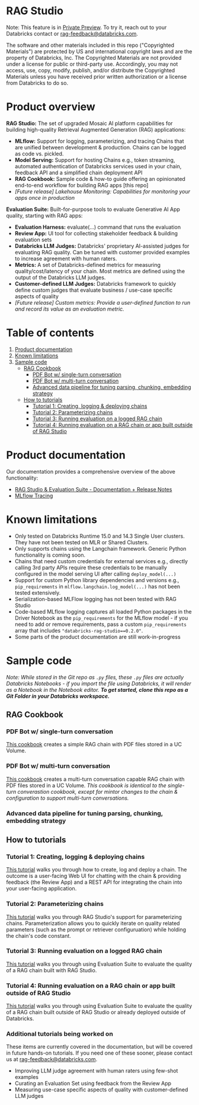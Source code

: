 # RAG Studio

Note: This feature is in [Private Preview](https://docs.databricks.com/en/release-notes/release-types.html). To try it, reach out to your Databricks contact or [rag-feedback@databricks.com](mailto:rag-feedback@databricks.com).

The software and other materials included in this repo ("Copyrighted Materials") are protected by US and international copyright laws and are the property of Databricks, Inc. The Copyrighted Materials are not provided under a license for public or third-party use. Accordingly, you may not access, use, copy, modify, publish, and/or distribute the Copyrighted Materials unless you have received prior written authorization or a license from Databricks to do so.

# Product overview

**RAG Studio:** The set of upgraded Mosaic AI platform capabilities for building high-quality Retrieval Augmented Generation (RAG) applications:
  - **MLflow:** Support for logging, parameterizing, and tracing Chains that are unified between development & production.  Chains can be logged as code vs. pickled.
  - **Model Serving:** Support for hosting Chains e.g., token streaming, automated authentication of Databricks services used in your chain, feedback API and a simplified chain deployment API
  - **RAG Cookbook:** Sample code & how-to guide offering an opinionated end-to-end workflow for building RAG apps [this repo]
  - *[Future release] Lakehouse Monitoring: Capabilities for monitoring your apps once in production*

**Evaluation Suite:** Built-for-purpose tools to evaluate Generative AI App quality, starting with RAG apps:
  - **Evaluation Harness:** evaluate(...) command that runs the evaluation
  - **Review App:** UI tool for collecting stakeholder feedback & building evaluation sets
  - **Databricks LLM Judges:** Databricks' proprietary AI-assisted judges for evaluating RAG quality.  Can be tuned with customer provided examples to increase agreement with human raters.
  - **Metrics:** A set of Databricks-defined metrics for measuring quality/cost/latency of your chain.  Most metrics are defined using the output of the Databricks LLM judges.
  - **Customer-defined LLM Judges:** Databricks framework to quickly define custom judges that evaluate business / use-case specific aspects of quality
  - *[Future release] Custom metrics: Provide a user-defined function to run and record its value as an evaluation metric.*

# Table of contents

1. [Product documentation](#product-documentation)
2. [Known limitations](#known-limitations)
3. [Sample code](#sample-code)
    - [RAG Cookbook](#rag-cookbook)
      - [PDF Bot w/ single-turn conversation](#pdf-bot-w-single-turn-conversation)
      - [PDF Bot w/ multi-turn conversation](#pdf-bot-w-multi-turn-cconversation)
      - [Advanced data pipeline for tuning parsing, chunking, embedding strategy](#advanced-data-pipeline-for-tuning-parsing-chunking-embedding-strategy)
    - [How to tutorials](#how-to-tutorials)
      - [Tutorial 1: Creating, logging & deploying chains](#tutorial-1-creating-logging-deploying-chains)
      - [Tutorial 2: Parameterizing chains](#tutorial-2-parameterizing-chains)
      - [Tutorial 3: Running evaluation on a logged RAG chain](#tutorial-3-running-evaluation-on-a-logged-rag-chain)
      - [Tutorial 4: Running evaluation on a RAG chain or app built outside of RAG Studio](#tutorial-4-running-evaluation-on-a-RAG-chain-or-app-built-outside-of-rag-studio)

# Product documentation

Our documentation provides a comprehensive overview of the above functionality:
- [RAG Studio & Evaluation Suite - Documentation + Release Notes](<Documentation/RAG Studio & Evaluation Suite - Customer Documentation + Release Notes.pdf>)
- [MLflow Tracing](<Documentation/MLflow Tracing.pdf>)

# Known limitations

- Only tested on Databricks Runtime 15.0 and 14.3 Single User clusters.  They have not been tested on MLR or Shared Clusters.
- Only supports chains using the Langchain framework. Generic Python functionality is coming soon.
- Chains that need custom credentials for external services e.g., directly calling 3rd party APIs require these credentials to be manually configured in the model serving UI after calling `deploy_model(...)`
- Support for custom Python library dependencies and versions e.g., `pip_requirements` in `mlflow.langchain.log_model(...)` has not been tested extensively.
- Serialization-based MLFlow logging has not been tested with RAG Studio
- Code-based MLflow logging captures all loaded Python packages in the Driver Notebook as the `pip_requirements` for the MLflow model - if you need to add or remove requirements, pass a custom `pip_requirements` array that includes `"databricks-rag-studio==0.2.0"`.
- Some parts of the product documentation are still work-in-progress

# Sample code

*Note: While stored in the Git repo as `.py` files, these `.py` files are actually Databricks Notebooks - if you import the file using Databricks, it will render as a Notebook in the Notebook editor.  **To get started, clone this repo as a Git Folder in your Databricks workspace.***

## RAG Cookbook

### PDF Bot w/ single-turn conversation

[This cookbook](RAG%20Cookbook/3_pdf_rag_with_single_turn_chat/README.md) creates a simple RAG chain with PDF files stored in a UC Volume.  

### PDF Bot w/ multi-turn conversation

[This cookbook](RAG%20Cookbook/4_pdf_rag_with_multi_turn_chat/README.md) creates a multi-turn conversation capable RAG chain with PDF files stored in a UC Volume.  *This cookbook is identical to the single-turn converastion cookbook, except for mintor changes to the chain & configuration to support multi-turn conversations.*


### Advanced data pipeline for tuning parsing, chunking, embedding strategy

## How to tutorials

### Tutorial 1: Creating, logging & deploying chains

[This tutorial](Tutorials/1_hello_world/README.md) walks you through how to create, log and deploy a chain.  The outcome is a user-facing Web UI for chatting with the chain & providing feedback (the Review App) and a REST API for integrating the chain into your user-facing application.

### Tutorial 2: Parameterizing chains

[This tutorial](Tutorials/2_hello_world_parameterized/README.md) walks you through RAG Studio's support for parameterizing chains.  Parameterization allows you to quickly iterate on quality related parameters (such as the prompt or retriever configuruation) while holding the chain's code constant.

### Tutorial 3: Running evaluation on a logged RAG chain

[This tutorial](Tutorials/3_evaluation_of_existing_chains/README.md) walks you through using Evaluation Suite to evaluate the quality of a RAG chain built with RAG Studio.

### Tutorial 4: Running evaluation on a RAG chain or app built outside of RAG Studio

[This tutorial](Tutorials/4_evaluation_of_existing_chains/README.md) walks you through using Evaluation Suite to evaluate the quality of a RAG chain built outside of RAG Studio or already deployed outside of Databricks.

### Additional tutorials being worked on
These items are currently covered in the documentation, but will be covered in future hands-on tutorials.  If you need one of these sooner, please contact us at [rag-feedback@databricks.com](mailto:rag-feedback@databricks.com).

- Improving LLM judge agreement with human raters using few-shot examples
- Curating an Evaluation Set using feedback from the Review App
- Measuring use-case specific aspects of quality with customer-defined LLM judges
